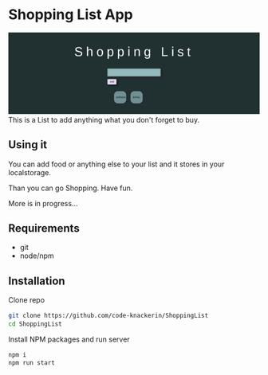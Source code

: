 # Shopping List App
![preview](preview.png)
This is a List to add anything what you don't forget to buy.

## Using it


You can add food or anything else to your list and it stores in your localstorage.

Than you can go Shopping. Have fun.

More is in progress...


## Requirements

* git
* node/npm

## Installation

Clone repo
```bash
git clone https://github.com/code-knackerin/ShoppingList
cd ShoppingList
```

Install NPM packages and run server
```
npm i
npm run start
```
